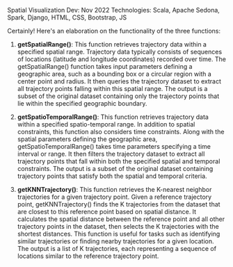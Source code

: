 Spatial Visualization
Dev: Nov 2022
Technologies: Scala, Apache Sedona, Spark, Django, HTML, CSS, Bootstrap, JS

Certainly! Here's an elaboration on the functionality of the three functions:

1. **getSpatialRange()**: This function retrieves trajectory data within a specified spatial range. Trajectory data typically consists of sequences of locations (latitude and longitude coordinates) recorded over time. The getSpatialRange() function takes input parameters defining a geographic area, such as a bounding box or a circular region with a center point and radius. It then queries the trajectory dataset to extract all trajectory points falling within this spatial range. The output is a subset of the original dataset containing only the trajectory points that lie within the specified geographic boundary.

2. **getSpatioTemporalRange()**: This function retrieves trajectory data within a specified spatio-temporal range. In addition to spatial constraints, this function also considers time constraints. Along with the spatial parameters defining the geographic area, getSpatioTemporalRange() takes time parameters specifying a time interval or range. It then filters the trajectory dataset to extract all trajectory points that fall within both the specified spatial and temporal constraints. The output is a subset of the original dataset containing trajectory points that satisfy both the spatial and temporal criteria.

3. **getKNNTrajectory()**: This function retrieves the K-nearest neighbor trajectories for a given trajectory point. Given a reference trajectory point, getKNNTrajectory() finds the K trajectories from the dataset that are closest to this reference point based on spatial distance. It calculates the spatial distance between the reference point and all other trajectory points in the dataset, then selects the K trajectories with the shortest distances. This function is useful for tasks such as identifying similar trajectories or finding nearby trajectories for a given location. The output is a list of K trajectories, each representing a sequence of locations similar to the reference trajectory point.
